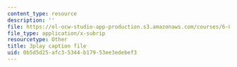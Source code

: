 ```yaml
---
content_type: resource
description: ''
file: https://ol-ocw-studio-app-production.s3.amazonaws.com/courses/6-890-algorithmic-lower-bounds-fun-with-hardness-proofs-fall-2014/0b5d5d25afc35344b17953ee3edebef3_X05j49pc6DE.vtt
file_type: application/x-subrip
resourcetype: Other
title: 3play caption file
uid: 0b5d5d25-afc3-5344-b179-53ee3edebef3
---
```

